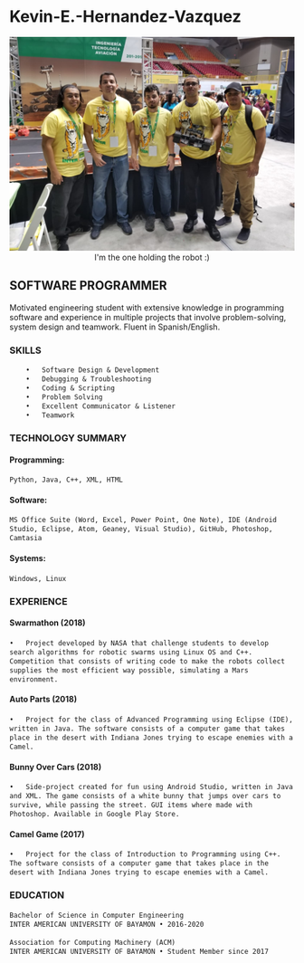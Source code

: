 # Kevin-E.-Hernandez-Vazquez  


<p align="center">
  <img src="https://github.com/blueye4k/Kevin-E.-Hernandez-Vazquez/blob/master/Swarmathon%20Pictures/INTER_Expo/Swarmathon%20Team.jpeg" width="1000" title="hover text">
I'm the one holding the robot :)
</p> 

## SOFTWARE PROGRAMMER
Motivated engineering student with extensive knowledge in programming software and experience in multiple projects that involve problem-solving, system design and teamwork. Fluent in Spanish/English.

### SKILLS
        •	Software Design & Development  
        •	Debugging & Troubleshooting  
        •	Coding & Scripting  
        •	Problem Solving  
        •	Excellent Communicator & Listener  
        •	Teamwork  
 
### TECHNOLOGY SUMMARY
#### Programming:  
    Python, Java, C++, XML, HTML  
#### Software:  
    MS Office Suite (Word, Excel, Power Point, One Note), IDE (Android Studio, Eclipse, Atom, Geaney, Visual Studio), GitHub, Photoshop, Camtasia  
#### Systems:  
    Windows, Linux


### EXPERIENCE
#### Swarmathon (2018)  
    •	Project developed by NASA that challenge students to develop search algorithms for robotic swarms using Linux OS and C++. Competition that consists of writing code to make the robots collect supplies the most efficient way possible, simulating a Mars environment. 
#### Auto Parts (2018)  
    •	Project for the class of Advanced Programming using Eclipse (IDE), written in Java. The software consists of a computer game that takes place in the desert with Indiana Jones trying to escape enemies with a Camel. 
#### Bunny Over Cars (2018)
    •	Side-project created for fun using Android Studio, written in Java and XML. The game consists of a white bunny that jumps over cars to survive, while passing the street. GUI items where made with Photoshop. Available in Google Play Store.
#### Camel Game (2017)
    •	Project for the class of Introduction to Programming using C++. The software consists of a computer game that takes place in the desert with Indiana Jones trying to escape enemies with a Camel. 


### EDUCATION  
    Bachelor of Science in Computer Engineering
    INTER AMERICAN UNIVERSITY OF BAYAMON • 2016-2020 

    Association for Computing Machinery (ACM)
    INTER AMERICAN UNIVERSITY OF BAYAMON • Student Member since 2017

